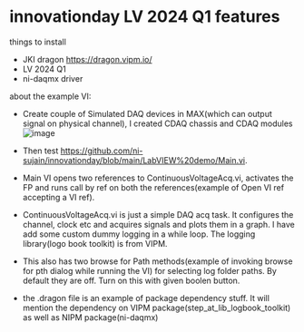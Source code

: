 # innovationday LV 2024 Q1 features

things to install

- JKI dragon  https://dragon.vipm.io/
- LV 2024 Q1
- ni-daqmx driver

about the example VI:

- Create couple of Simulated DAQ devices in MAX(which can output signal on physical channel), I created CDAQ chassis and CDAQ modules
  ![image](https://github.com/ni-sujain/innovationday/assets/98735487/68df53b1-24a7-45e3-8306-f4bfb8b4f5d0)


- Then test https://github.com/ni-sujain/innovationday/blob/main/LabVIEW%20demo/Main.vi.
- Main VI opens two references to ContinuousVoltageAcq.vi, activates the FP and runs call by ref on both the references(example of Open VI ref accepting a VI ref).
- ContinuousVoltageAcq.vi is just a simple DAQ acq task. It configures the channel, clock etc and acquires signals and plots them in a graph. I have add some custom dummy logging in a while loop. The logging library(logo book toolkit) is from VIPM.
- This also has two browse for Path methods(example of invoking browse for pth dialog while running the VI) for selecting log folder paths. By default they are off. Turn on this with given boolen button.
- the .dragon file is an example of package dependency stuff. It will mention the dependency on VIPM package(step_at_lib_logbook_toolkit) as well as NIPM package(ni-daqmx)



